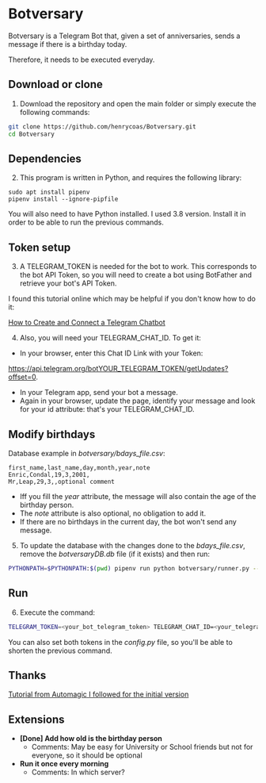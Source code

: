 # Botversary

Botversary is a Telegram Bot that, given a set of anniversaries, sends a message if there is a birthday today. 

Therefore, it needs to be executed everyday.

## Download or clone

1. Download the repository and open the main folder or simply execute the following commands:
```bash
git clone https://github.com/henrycoas/Botversary.git
cd Botversary
```

## Dependencies

2. This program is written in Python, and requires the following library:
```
sudo apt install pipenv
pipenv install --ignore-pipfile
```
You will also need to have Python installed. I used 3.8 version. Install it in order to be able to run the previous commands.

## Token setup

3. A TELEGRAM_TOKEN is needed for the bot to work. This corresponds to the bot API Token, so you will need to create a bot using BotFather and retrieve your bot's API Token.

I found this tutorial online which may be helpful if you don't know how to do it: 

[How to Create and Connect a Telegram Chatbot](https://sendpulse.com/knowledge-base/chatbot/create-telegram-chatbot)

4. Also, you will need your TELEGRAM_CHAT_ID. To get it:
 * In your browser, enter this Chat ID Link with your Token: 

https://api.telegram.org/botYOUR_TELEGRAM_TOKEN/getUpdates?offset=0.

 * In your Telegram app, send your bot a message.
 * Again in your browser, update the page, identify your message and look for your id attribute: that's your TELEGRAM_CHAT_ID.

## Modify birthdays

Database example in *botversary/bdays_file.csv*:
```
first_name,last_name,day,month,year,note
Enric,Condal,19,3,2001,
Mr,Leap,29,3,,optional comment
```
 * Iff you fill the *year* attribute, the message will also contain the age of the birthday person.
 * The *note* attribute is also optional, no obligation to add it.
 * If there are no birthdays in the current day, the bot won't send any message.

5. To update the database with the changes done to the *bdays_file.csv*, remove the *botversaryDB.db* file (if it exists) and then run:
```bash
PYTHONPATH=$PYTHONPATH:$(pwd) pipenv run python botversary/runner.py --mode SEED --file botversary/bdays_file.csv
```

## Run

6. Execute the command:
```bash
TELEGRAM_TOKEN=<your_bot_telegram_token> TELEGRAM_CHAT_ID=<your_telegram_chat_id> PYTHONPATH=$PYTHONPATH:$(pwd) pipenv run python botversary/runner.py
```
You can also set both tokens in the *config.py* file, so you'll be able to shorten the previous command.

## Thanks

[Tutorial from Automagic I followed for the initial version](https://www.youtube.com/watch?v=KRn2xb1bxXM)

## Extensions
 * **[Done] Add how old is the birthday person**
   * Comments: May be easy for University or School friends but not for everyone, so it should be optional
 * **Run it once every morning**
   * Comments: In which server?
